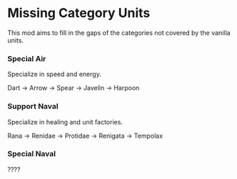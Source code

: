 # Missing Category Units
This mod aims to fill in the gaps of the categories not covered by the vanilla units.

### Special Air
Specialize in speed and energy.

Dart -> Arrow -> Spear -> Javelin -> Harpoon

### Support Naval
Specialize in healing and unit factories.

Rana -> Renidae -> Protidae -> Renigata -> Tempolax

### Special Naval
????
